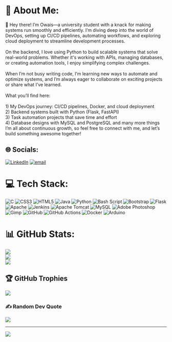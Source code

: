 # 💫 About Me:
👋 Hey there! I’m Owais—a university student with a knack for making systems run smoothly and efficiently. I’m diving deep into the world of DevOps, setting up CI/CD pipelines, automating workflows, and exploring cloud deployment to streamline development processes.<br><br>On the backend, I love using Python to build scalable systems that solve real-world problems. Whether it's working with APIs, managing databases, or creating automation tools, I enjoy simplifying complex challenges.<br><br>When I’m not busy writing code, I’m learning new ways to automate and optimize systems, and I’m always eager to collaborate on exciting projects or share what I’ve learned.<br><br>What you’ll find here:<br><br>1) My DevOps journey: CI/CD pipelines, Docker, and cloud deployment<br>2) Backend systems built with Python (Flask, FastAPI)<br>3) Task automation projects that save time and effort<br>4) Database designs with MySQL and PostgreSQL and many more things<br>I’m all about continuous growth, so feel free to connect with me, and let’s build something awesome together!


## 🌐 Socials:
[![LinkedIn](https://img.shields.io/badge/LinkedIn-%230077B5.svg?logo=linkedin&logoColor=white)](https://linkedin.com/in/owais-shafi) [![email](https://img.shields.io/badge/Email-D14836?logo=gmail&logoColor=white)](mailto:owais786549@gmail.com) 

# 💻 Tech Stack:
![C](https://img.shields.io/badge/c-%2300599C.svg?style=for-the-badge&logo=c&logoColor=white) ![CSS3](https://img.shields.io/badge/css3-%231572B6.svg?style=for-the-badge&logo=css3&logoColor=white) ![HTML5](https://img.shields.io/badge/html5-%23E34F26.svg?style=for-the-badge&logo=html5&logoColor=white) ![Java](https://img.shields.io/badge/java-%23ED8B00.svg?style=for-the-badge&logo=openjdk&logoColor=white) ![Python](https://img.shields.io/badge/python-3670A0?style=for-the-badge&logo=python&logoColor=ffdd54) ![Bash Script](https://img.shields.io/badge/bash_script-%23121011.svg?style=for-the-badge&logo=gnu-bash&logoColor=white) ![Bootstrap](https://img.shields.io/badge/bootstrap-%238511FA.svg?style=for-the-badge&logo=bootstrap&logoColor=white) ![Flask](https://img.shields.io/badge/flask-%23000.svg?style=for-the-badge&logo=flask&logoColor=white) ![Apache](https://img.shields.io/badge/apache-%23D42029.svg?style=for-the-badge&logo=apache&logoColor=white) ![Jenkins](https://img.shields.io/badge/jenkins-%232C5263.svg?style=for-the-badge&logo=jenkins&logoColor=white) ![Apache Tomcat](https://img.shields.io/badge/apache%20tomcat-%23F8DC75.svg?style=for-the-badge&logo=apache-tomcat&logoColor=black) ![MySQL](https://img.shields.io/badge/mysql-4479A1.svg?style=for-the-badge&logo=mysql&logoColor=white) ![Adobe Photoshop](https://img.shields.io/badge/adobe%20photoshop-%2331A8FF.svg?style=for-the-badge&logo=adobe%20photoshop&logoColor=white) ![Gimp](https://img.shields.io/badge/Gimp-657D8B?style=for-the-badge&logo=gimp&logoColor=FFFFFF) ![GitHub](https://img.shields.io/badge/github-%23121011.svg?style=for-the-badge&logo=github&logoColor=white) ![GitHub Actions](https://img.shields.io/badge/github%20actions-%232671E5.svg?style=for-the-badge&logo=githubactions&logoColor=white) ![Docker](https://img.shields.io/badge/docker-%230db7ed.svg?style=for-the-badge&logo=docker&logoColor=white) ![Arduino](https://img.shields.io/badge/-Arduino-00979D?style=for-the-badge&logo=Arduino&logoColor=white)
# 📊 GitHub Stats:
![](https://github-readme-stats.vercel.app/api?username=owais-shafi&theme=nightowl&hide_border=true&include_all_commits=true&count_private=false)<br/>
![](https://github-readme-streak-stats.herokuapp.com/?user=owais-shafi&theme=nightowl&hide_border=true)<br/>
![](https://github-readme-stats.vercel.app/api/top-langs/?username=owais-shafi&theme=nightowl&hide_border=true&include_all_commits=true&count_private=false&layout=compact)

## 🏆 GitHub Trophies
![](https://github-profile-trophy.vercel.app/?username=owais-shafi&theme=radical&no-frame=false&no-bg=true&margin-w=4)

### ✍️ Random Dev Quote
![](https://quotes-github-readme.vercel.app/api?type=horizontal&theme=radical)

---
[![](https://visitcount.itsvg.in/api?id=owais-shafi&icon=0&color=0)](https://visitcount.itsvg.in)

<!-- Proudly created with GPRM ( https://gprm.itsvg.in ) -->
